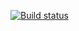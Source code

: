 [![Build status](https://ci.appveyor.com/api/projects/status/sknndytrls728184?svg=true)](https://ci.appveyor.com/project/alexkov1980/postman)